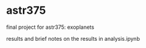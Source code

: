 # astr375
final project for astr375: exoplanets

results and brief notes on the results in analysis.ipynb
